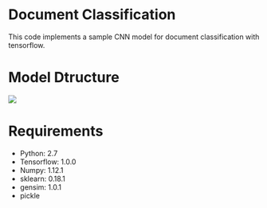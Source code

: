 # Document Classification
This code implements a sample CNN model for document classification with tensorflow.

# Model Dtructure
![](http://github.com/MRliujiaxin/DocumentClassification/model.png)

# Requirements
- Python: 2.7
- Tensorflow: 1.0.0
- Numpy: 1.12.1
- sklearn: 0.18.1
- gensim: 1.0.1
- pickle
